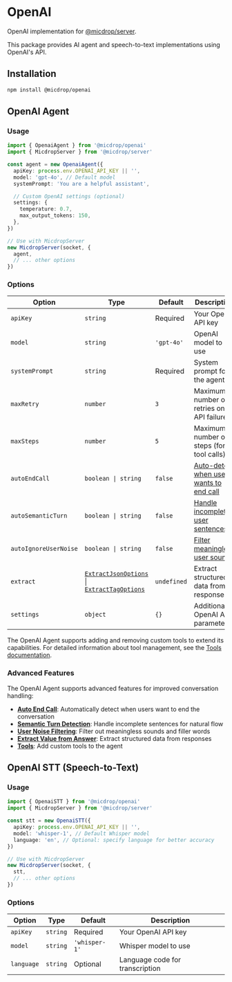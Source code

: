 # OpenAI

OpenAI implementation for [@micdrop/server](../../server).

This package provides AI agent and speech-to-text implementations using OpenAI's API.

## Installation

```bash
npm install @micdrop/openai
```

## OpenAI Agent

### Usage

```typescript
import { OpenaiAgent } from '@micdrop/openai'
import { MicdropServer } from '@micdrop/server'

const agent = new OpenaiAgent({
  apiKey: process.env.OPENAI_API_KEY || '',
  model: 'gpt-4o', // Default model
  systemPrompt: 'You are a helpful assistant',

  // Custom OpenAI settings (optional)
  settings: {
    temperature: 0.7,
    max_output_tokens: 150,
  },
})

// Use with MicdropServer
new MicdropServer(socket, {
  agent,
  // ... other options
})
```

### Options

| Option                | Type                                                                                                                              | Default     | Description                                                              |
| --------------------- | --------------------------------------------------------------------------------------------------------------------------------- | ----------- | ------------------------------------------------------------------------ |
| `apiKey`              | `string`                                                                                                                          | Required    | Your OpenAI API key                                                      |
| `model`               | `string`                                                                                                                          | `'gpt-4o'`  | OpenAI model to use                                                      |
| `systemPrompt`        | `string`                                                                                                                          | Required    | System prompt for the agent                                              |
| `maxRetry`            | `number`                                                                                                                          | `3`         | Maximum number of retries on API failures                                |
| `maxSteps`            | `number`                                                                                                                          | `5`         | Maximum number of steps (for tool calls)                                 |
| `autoEndCall`         | `boolean \| string`                                                                                                               | `false`     | [Auto-detect when user wants to end call](../../server/auto-end-call)    |
| `autoSemanticTurn`    | `boolean \| string`                                                                                                               | `false`     | [Handle incomplete user sentences](../../server/semantic-turn-detection) |
| `autoIgnoreUserNoise` | `boolean \| string`                                                                                                               | `false`     | [Filter meaningless user sounds](../../server/user-noise-filtering)      |
| `extract`             | [`ExtractJsonOptions`](../../server/extract#json-extraction) \| [`ExtractTagOptions`](../../server/extract#custom-tag-extraction) | `undefined` | Extract structured data from responses                                   |
| `settings`            | `object`                                                                                                                          | `{}`        | Additional OpenAI API parameters                                         |

The OpenAI Agent supports adding and removing custom tools to extend its capabilities. For detailed information about tool management, see the [Tools documentation](../../server/tools).

### Advanced Features

The OpenAI Agent supports advanced features for improved conversation handling:

- **[Auto End Call](../../server/auto-end-call)**: Automatically detect when users want to end the conversation
- **[Semantic Turn Detection](../../server/semantic-turn-detection)**: Handle incomplete sentences for natural flow
- **[User Noise Filtering](../../server/user-noise-filtering)**: Filter out meaningless sounds and filler words
- **[Extract Value from Answer](../../server/extract)**: Extract structured data from responses
- **[Tools](../../server/tools)**: Add custom tools to the agent

## OpenAI STT (Speech-to-Text)

### Usage

```typescript
import { OpenaiSTT } from '@micdrop/openai'
import { MicdropServer } from '@micdrop/server'

const stt = new OpenaiSTT({
  apiKey: process.env.OPENAI_API_KEY || '',
  model: 'whisper-1', // Default Whisper model
  language: 'en', // Optional: specify language for better accuracy
})

// Use with MicdropServer
new MicdropServer(socket, {
  stt,
  // ... other options
})
```

### Options

| Option     | Type     | Default       | Description                     |
| ---------- | -------- | ------------- | ------------------------------- |
| `apiKey`   | `string` | Required      | Your OpenAI API key             |
| `model`    | `string` | `'whisper-1'` | Whisper model to use            |
| `language` | `string` | Optional      | Language code for transcription |
